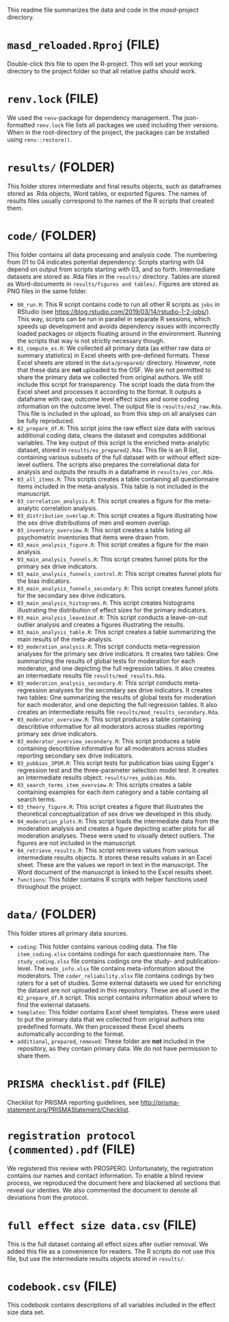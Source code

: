 This readme file summarizes the data and code in the *masd*-project directory. 

# `masd_reloaded.Rproj` (FILE)
Double-click this file to open the R-project. This will set your working directory to the project folder so that all relative paths should work.  

# `renv.lock` (FILE)
We used the `renv`-package for dependency management. The json-formatted `renv.lock` file lists all packages we used including their versions. When in the root-directory of the project, the packages can be installed using `renv::restore()`. 

# `results/` (FOLDER)
This folder stores intermediate and final results objects, such as dataframes stored as .Rda objects, Word tables, or exported figures. The names of results files usually correspond to the names of the R scripts that created them. 

# `code/` (FOLDER)
This folder contains all data processing and analysis code. The numbering from 01 to 04 indicates potential dependency: Scripts starting with 04 depend on output from scripts starting with 03, and so forth. Intermediate datasets are stored as .Rda files in the `results/` directory. Tables are stored as Word-documents in `results/figures and tables/`. Figures are stored as PNG files in the same folder. 

- `00_run.R`: This R script contains code to run all other R scripts as `jobs` in RStudio (see https://blog.rstudio.com/2019/03/14/rstudio-1-2-jobs/). This way, scripts can be run in parallel in separate R sessions, which speeds up development and avoids dependency issues with incorrectly loaded packages or objects floating around in the environment. Running the scripts that way is not strictly necessary though.
- `01_compute_es.R`: We collected all primary data (as either raw data or summary statistics) in Excel sheets with pre-defined formats. These Excel sheets are stored in the `data/prepared/` directory. However, note that these data are **not** uploaded to the OSF. We are not permitted to share the primary data we collected from original authors. We still include this script for transparency. The script loads the data from the Excel sheet and processes it according to the format. It outputs a dataframe with raw, outcome level effect sizes and some coding information on the outcome level. The output file is `results/es2_raw.Rda`. This file is included in the upload, so from this step on all analyses can be fully reproduced. 
- `02_prepare_df.R`: This script joins the raw effect size data with various additional coding data, cleans the dataset and computes additional variables. The key output of this script is the enriched meta-analytic dataset, stored in `results/es_prepared2.Rda`. This file is an R list, containing various subsets of the full dataset with or without effect size-level outliers. The scripts also prepares the correlational data for analysis and outputs the results in a dataframe in `results/es_cor.Rda`. 
- `03_all_items.R`: This scripts creates a table containing all questionnaire items included in the meta-analysis. This table is not included in the manuscript.  
- `03_correlation_analysis.R`: This script creates a figure for the meta-analytic correlation analysis. 
- `03_distribution_overlap.R`: This script creates a figure illustrating how the sex drive distributions of men and women overlap. 
- `03_inventory_overview.R`: This script creates a table listing all psychometric inventories that items were drawn from.
- `03_main_analysis_figure.R`: This script creates a figure for the main analysis. 
- `03_main_analysis_funnels.R`: This script creates funnel plots for the primary sex drive indicators. 
- `03_main_analysis_funnels_control.R`: This script creates funnel plots for the bias indicators. 
- `03_main_analysis_funnels_secondary.R`: This script creates funnel plots for the secondary sex drive indicators. 
- `03_main_analysis_histograms.R`: This script creates histograms illustrating the distribution of effect sizes for the primary indicators.
- `03_main_analysis_leave1out.R`: This script conducts a leave-on-out outlier analysis and creates a figures illustrating the results. 
- `03_main_analysis_table.R`: This script creates a table summarizing the main results of the meta-analysis. 
- `03_moderation_analysis.R`: This script conducts meta-regression analyses for the primary sex drive indicators. It creates two tables: One summarizing the results of global tests for moderation for each moderator, and one depicting the full regression tables. It also creates an intermediate results file `results/mod_results.Rda`. 
- `03_moderation_analysis_secondary.R`: This script conducts meta-regression analyses for the secondary sex drive indicators. It creates two tables: One summarizing the results of global tests for moderation for each moderator, and one depicting the full regression tables. It also creates an intermediate results file `results/mod_results_secondary.Rda`. 
- `03_moderator_overview.R`: This script produces a table containing describtive informative for all moderators across studies reporting primary sex drive indicators. 
- `03_moderator_overview_secondary.R`: This script produces a table containing describtive informative for all moderators across studies reporting secondary sex drive indicators. 
- `03_pubbias_3PSM.R`: This script tests for publication bias using Egger's regression test and the three-parameter selection model test. It creates an intermediate results object: `results/res_pubbias.Rda`. 
- `03_search_terms_item_overview.R`: This scripts creates a table containing examples for each item category and a table containg all search terms. 
- `03_theory_figure.R`: This script creates a figure that illustrates the theoretical conceptualization of sex drive we developed in this study. 
- `04_moderation_plots.R`: This script loads the intermediate data from the moderation analysis and creates a figure depicting scatter plots for all moderation analyses. These were used to visually detect outliers. The figures are not included in the manuscript. 
- `04_retrieve_results.R`: This script retrieves values from various intermediate results objects. It stores these results values in an Excel sheet. These are the values we report in text in the manuscript. The Word document of the manuscript is linked to the Excel results sheet. 
- `functions`: This folder contains R scripts with helper functions used throughout the project. 

# `data/` (FOLDER)
This folder stores all primary data sources. 

- `coding`: This folder contains various coding data. The file `item_coding.xlsx` contains codings for each questionnaire item. The `study_coding.xlsx` file contains codings one the study- and publication-level. The `mods_info.xlsx` file contains meta-information about the moderators. The `coder_reliability.xlsx` file contains codings by two raters for a set of studies. Some external datasets we used for enriching the dataset are not uploaded in this repository. These are all used in the `02_prepare_df.R` script. This script contains information about where to find the external datasets. 
- `templates`: This folder contains Excel sheet templates. These were used to put the primary data that we collected from original authors into predefined formats. We then processed these Excel sheets automatically according to the format. 
- `additional`, `prepared`, `removed`: These folder are **not** included in the repository, as they contain primary data. We do not have permission to share them. 

# `PRISMA checklist.pdf` (FILE)
Checklist for PRISMA reporting guidelines, see http://prisma-statement.org/PRISMAStatement/Checklist. 

# `registration protocol (commented).pdf` (FILE)
We registered this review with PROSPERO. Unfortunately, the registration contains our names and contact information. To enable a blind review process, we reproduced the document here and blackened all sections that reveal our identies. We also commented the document to denote all deviations from the protocol. 

# `full effect size data.csv` (FILE)
This is the full dataset containg all effect sizes after outlier removal. We added this file as a convenience for readers. The R scripts do not use this file, but use the intermediate results objects stored in `results/`.

# `codebook.csv` (FILE)
This codebook contains descriptions of all variables included in the effect size data set. 
